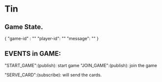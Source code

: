 # Tin



## Game State.

{
    "game-id" : ""
    "player-id": ""
    "message": "" 
}

## EVENTS in GAME:


"START_GAME":(publish): start game
"JOIN_GAME":(publish): join the game

"SERVE_CARD":(subscribe): will send the cards.

